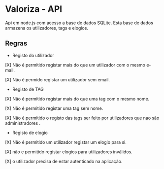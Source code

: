 # Valoriza - API

Api em node.js com acesso a base de dados SQLite. Esta base de dados armazena os utilizadores, tags e elogios. 

## Regras

- Registo do utilizador

 [X] Não é permitido registar mais do que um utilizador com o mesmo e-mail.

 [X] Não é permido registar um utilizador sem email. 


- Registo de TAG

 [X] Não é permitido registar mais do que uma tag com o mesmo nome.

 [X] Não é permitido registar uma tag sem nome.

 [X] Não é permitido o registo das tags ser feito por utilizadores que nao são administradores .

- Registo de elogio 

 [X] Não é permitido um utilizador registar um elogio para si.

 [X] não e permitido registar elogios para utilizadores inválidos.

 [X] o utilizador precisa de estar autenticado na aplicação.
